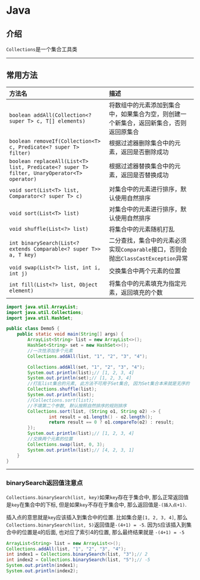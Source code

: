 # Java

## 介绍

`Collections`是一个集合工具类

---

## 常用方法

| 方法名                                                                                     | 描述                                                                                   |
| :----------------------------------------------------------------------------------------- | :------------------------------------------------------------------------------------- |
| `boolean addAll(Collection<? super T> c, T[] elements)`                                    | 将数组中的元素添加到集合中，如果集合为空，则创建一个新集合，返回新集合，否则返回原集合 |
| `boolean removeIf(Collection<T> c, Predicate<? super T> filter)`                           | 根据过滤器删除集合中的元素，返回是否删除成功                                           |
| `boolean replaceAll(List<T> list, Predicate<? super T> filter, UnaryOperator<T> operator)` | 根据过滤器替换集合中的元素，返回是否替换成功                                           |  |
| `void sort(List<T> list, Comparator<? super T> c) `                                        | 对集合中的元素进行排序，默认使用自然排序                                               |
| `void sort(List<T> list)`                                                                  | 对集合中的元素进行排序，默认使用自然排序                                               |
| `void shuffle(List<?> list)`                                                               | 将集合中的元素随机打乱                                                                 |
| `int binarySearch(List<? extends Comparable<? super T>> a, T key)`                         | 二分查找，集合中的元素必须实现`Comparable`接口，否则会抛出`ClassCastException`异常     |
| `void swap(List<?> list, int i, int j)`                                                    | 交换集合中两个元素的位置                                                               |
| `int fill(List<?> list, Object element)`                                                   | 将集合中的元素填充为指定元素，返回填充的个数                                           |


```java
import java.util.ArrayList;
import java.util.Collections;
import java.util.HashSet;

public class Demo5 {
    public static void main(String[] args) {
        ArrayList<String> list = new ArrayList<>();
        HashSet<String> set = new HashSet<>();
        //一次性添加多个元素
        Collections.addAll(list, "1", "2", "3", "4");

        Collections.addAll(set, "1", "2", "3", "4");
        System.out.println(list);// [1, 2, 3, 4]
        System.out.println(set);// [1, 2, 3, 4]
        //打乱list集合的元素, 此方法不可用于Set集合, 因为Set集合本来就是无序的
        Collections.shuffle(list);
        System.out.println(list);
        //Collections.sort(list);
        //不填第二个参数, 默认按照自然排序的规则排序
        Collections.sort(list, (String o1, String o2) -> {
                int result = o1.length() - o2.length();
                return result == 0 ? o1.compareTo(o2) : result;
        });
        System.out.println(list);// [1, 2, 3, 4]
        //交换两个元素的位置
        Collections.swap(list, 0, 3);
        System.out.println(list);// [4, 2, 3, 1]
    }
}
```

---

### binarySearch返回值注意点

`Collections.binarySearch(list, key)`如果`key`存在于集合中, 那么正常返回值是`key`在集合中的下标, 但是如果`key`不存在于集合中, 那么返回值是`-(插入点+1)`. 

插入点的意思就是`key`应该插入到集合中的位置. 比如集合是`[1, 2, 3, 4]`, 那么`Collections.binarySearch(list, 5)`返回值是`-(4+1) = -5`. 因为`5`应该插入到集合中的位置是`4`的后面, 也对应了索引4的位置, 那么最终结果就是
`-(4+1) = -5`


```java
ArrayList<String> list = new ArrayList<>();
Collections.addAll(list, "1", "2", "3", "4");
int index1 = Collections.binarySearch(list, "3");// 2
int index2 = Collections.binarySearch(list, "5");// -5
System.out.println(index1);
System.out.println(index2);
```